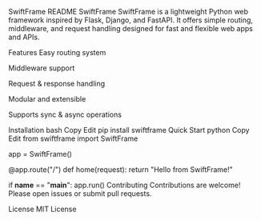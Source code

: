 SwiftFrame README
SwiftFrame
SwiftFrame is a lightweight Python web framework inspired by Flask, Django, and FastAPI. It offers simple routing, middleware, and request handling designed for fast and flexible web apps and APIs.

Features
Easy routing system

Middleware support

Request & response handling

Modular and extensible

Supports sync & async operations

Installation
bash
Copy
Edit
pip install swiftframe
Quick Start
python
Copy
Edit
from swiftframe import SwiftFrame

app = SwiftFrame()

@app.route("/")
def home(request):
    return "Hello from SwiftFrame!"

if __name__ == "__main__":
    app.run()
Contributing
Contributions are welcome! Please open issues or submit pull requests.

License
MIT License
